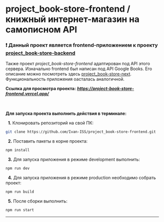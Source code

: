 # project_book-store-frontend / книжный интернет-магазин на самописном API

### :exclamation: **Данный проект является frontend-приложением к проекту [project_book-store-backend](https://github.com/Ivan-ISS/project_book-store-backend.git)**
Также проект *project_book-store-frontend* адаптирован под API этого сервера. Изначально frontend был написан под API Google Books. Его описание можно посмотреть здесь [project_book-store-next](https://github.com/Ivan-ISS/project_book-store-next.git). Функциональность приложения оасталась аналогичной.

**Ссылка для просмотра проекта:** ***https://project-book-store-frontend.vercel.app/***
<br><br><br>

**Для запуска проекта выполнить действия в терминале:**

&nbsp; __1.__ Клонировать репозиторий на свой ПК: 
```bash
git clone https://github.com/Ivan-ISS/project_book-store-frontend.git
```
&nbsp; __2.__ Поставить пакеты в корне проекта:
```bash
npm install
```
&nbsp; __3.__ Для запуска приложения в режиме development выполнить:
```bash
npm run dev
```

&nbsp; __4.__ Для запуска приложения в режиме production необходимо собрать проект:
```bash
npm run build
```
&nbsp; __5.__ После сборки выполнить:
```bash
npm run start
```

---